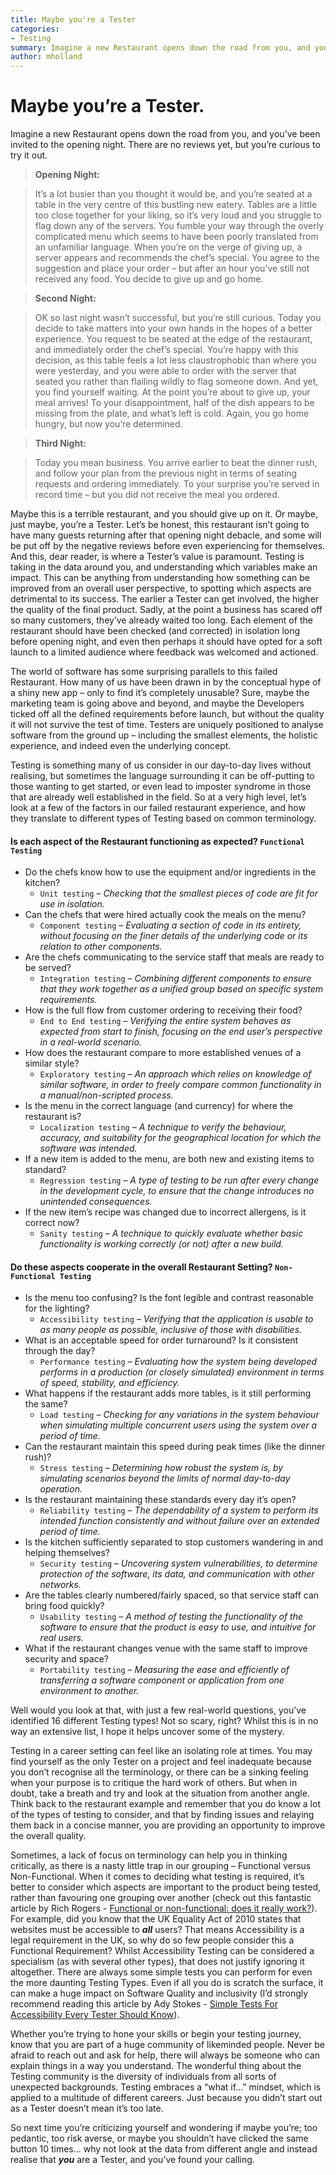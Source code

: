 ```yaml
---
title: Maybe you're a Tester
categories:
- Testing
summary: Imagine a new Restaurant opens down the road from you, and you’ve been invited to the opening night. There are no reviews yet, but you’re curious to try it out - In this blog, I aim to simplify testing terminology through a comparison to a real-world scenario.
author: mholland
---
```


# Maybe you’re a Tester.

Imagine a new Restaurant opens down the road from you, and you’ve been invited to the opening night. There are no reviews yet, but you’re curious to try it out.
 
> **Opening Night:**

> It’s a lot busier than you thought it would be, and you’re seated at a table in the very centre of this bustling new eatery. Tables are a little too close together for your liking, so it’s very loud and you struggle to flag down any of the servers. You fumble your way through the overly complicated menu which seems to have been poorly translated from an unfamiliar language. When you’re on the verge of giving up, a server appears and recommends the chef’s special. You agree to the suggestion and place your order – but after an hour you’ve still not received any food. You decide to give up and go home.

> **Second Night:**

> OK so last night wasn’t successful, but you’re still curious. Today you decide to take matters into your own hands in the hopes of a better experience. You request to be seated at the edge of the restaurant, and immediately order the chef’s special. You’re happy with this decision, as this table feels a lot less claustrophobic than where you were yesterday, and you were able to order with the server that seated you rather than flailing wildly to flag someone down. And yet, you find yourself waiting. At the point you’re about to give up, your meal arrives! To your disappointment, half of the dish appears to be missing from the plate, and what’s left is cold. Again, you go home hungry, but now you’re determined.

> **Third Night:**

> Today you mean business. You arrive earlier to beat the dinner rush, and follow your plan from the previous night in terms of seating requests and ordering immediately. To your surprise you’re served in record time – but you did not receive the meal you ordered.


Maybe this is a terrible restaurant, and you should give up on it. Or maybe, just maybe, you’re a Tester. Let’s be honest, this restaurant isn’t going to have many guests returning after that opening night debacle, and some will be put off by the negative reviews before even experiencing for themselves. And this, dear reader, is where a Tester’s value is paramount. Testing is taking in the data around you, and understanding which variables make an impact. This can be anything from understanding how something can be improved from an overall user perspective, to spotting which aspects are detrimental to its success. The earlier a Tester can get involved, the higher the quality of the final product. Sadly, at the point a business has scared off so many customers, they’ve already waited too long. Each element of the restaurant should have been checked (and corrected) in isolation long before opening night, and even then perhaps it should have opted for a soft launch to a limited audience where feedback was welcomed and actioned.

The world of software has some surprising parallels to this failed Restaurant. How many of us have been drawn in by the conceptual hype of a shiny new app – only to find it’s completely unusable? Sure, maybe the marketing team is going above and beyond, and maybe the Developers ticked off all the defined requirements before launch, but without the quality it will not survive the test of time. Testers are uniquely positioned to analyse software from the ground up – including the smallest elements, the holistic experience, and indeed even the underlying concept.

Testing is something many of us consider in our day-to-day lives without realising, but sometimes the language surrounding it can be off-putting to those wanting to get started, or even lead to imposter syndrome in those that are already well established in the field. So at a very high level, let’s look at a few of the factors in our failed restaurant experience, and how they translate to different types of Testing based on common terminology.

#### Is each aspect of the Restaurant functioning as expected? `Functional Testing`

- Do the chefs know how to use the equipment and/or ingredients in the kitchen?
  - `Unit testing` – *Checking that the smallest pieces of code are fit for use in isolation.*
- Can the chefs that were hired actually cook the meals on the menu?
  - `Component testing` – *Evaluating a section of code in its entirety, without focusing on the finer details of the underlying code or its relation to other components.*</span>
- Are the chefs communicating to the service staff that meals are ready to be served?
  - `Integration testing` – *Combining different components to ensure that they work together as a unified group based on specific system requirements.*
- How is the full flow from customer ordering to receiving their food? 
  - `End to End testing` – *Verifying the entire system behaves as expected from start to finish, focusing on the end user’s perspective in a real-world scenario.*
- How does the restaurant compare to more established venues of a similar style?
  - `Exploratory testing` – *An approach which relies on knowledge of similar software, in order to freely compare common functionality in a manual/non-scripted process.*
- Is the menu in the correct language (and currency) for where the restaurant is?
  - `Localization testing` – *A technique to verify the behaviour, accuracy, and suitability for the geographical location for which the software was intended.*
- If a new item is added to the menu, are both new and existing items to standard?
  - `Regression testing` – *A type of testing to be run after every change in the development cycle, to ensure that the change introduces no unintended consequences.*
- If the new item’s recipe was changed due to incorrect allergens, is it correct now?
  - `Sanity testing` – *A technique to quickly evaluate whether basic functionality is working correctly (or not) after a new build.*

#### Do these aspects cooperate in the overall Restaurant Setting? `Non-Functional Testing`

- Is the menu too confusing? Is the font legible and contrast reasonable for the lighting? 
  - `Accessibility testing` – *Verifying that the application is usable to as many people as possible, inclusive of those with disabilities.*
- What is an acceptable speed for order turnaround? Is it consistent through the day?
  - `Performance testing` – *Evaluating how the system being developed performs in a production (or closely simulated) environment in terms of speed, stability, and efficiency.*
- What happens if the restaurant adds more tables, is it still performing the same? 
  - `Load testing` – *Checking for any variations in the system behaviour when simulating multiple concurrent users using the system over a period of time.*
- Can the restaurant maintain this speed during peak times (like the dinner rush)? 
  - `Stress testing` – *Determining how robust the system is, by simulating scenarios beyond the limits of normal day-to-day operation.*
- Is the restaurant maintaining these standards every day it’s open? 
  - `Reliability testing` – *The dependability of a system to perform its intended function consistently and without failure over an extended period of time.*
- Is the kitchen sufficiently separated to stop customers wandering in and helping themselves? 
  - `Security testing` – *Uncovering system vulnerabilities, to determine protection of the software, its data, and communication with other networks.*
- Are the tables clearly numbered/fairly spaced, so that service staff can bring food quickly? 
  - `Usability testing` – *A method of testing the functionality of the software to ensure that the product is easy to use, and intuitive for real users.*
- What if the restaurant changes venue with the same staff to improve security and space? 
  - `Portability testing` – *Measuring the ease and efficiently of transferring a software component or application from one environment to another.*

Well would you look at that, with just a few real-world questions, you’ve identified 16 different Testing types! Not so scary, right? Whilst this is in no way an extensive list, I hope it helps uncover some of the mystery.

Testing in a career setting can feel like an isolating role at times. You may find yourself as the only Tester on a project and feel inadequate because you don’t recognise all the terminology, or there can be a sinking feeling when your purpose is to critique the hard work of others. But when in doubt, take a breath and try and look at the situation from another angle. Think back to the restaurant example and remember that you do know a lot of the types of testing to consider, and that by finding issues and relaying them back in a concise manner, you are providing an opportunity to improve the overall quality.

Sometimes, a lack of focus on terminology can help you in thinking critically, as there is a nasty little trap in our grouping – Functional versus Non-Functional. When it comes to deciding what testing is required, it’s better to consider which aspects are important to the product being tested, rather than favouring one grouping over another (check out this fantastic article by Rich Rogers - [Functional or non-functional: does it really work?](https://richrtesting.com/2016/02/16/functional-or-non-functional-does-it-really-work/)). For example, did you know that the UK Equality Act of 2010 states that websites must be accessible to ***all*** users? That means Accessibility is a legal requirement in the UK, so why do so few people consider this a Functional Requirement? Whilst Accessibility Testing can be considered a specialism (as with several other types), that does not justify ignoring it altogether. There are always some simple tests you can perform for even the more daunting Testing Types. Even if all you do is scratch the surface, it can make a huge impact on Software Quality and inclusivity (I’d strongly recommend reading this article by Ady Stokes - [Simple Tests For Accessibility Every Tester Should Know](https://www.ministryoftesting.com/articles/simple-tests-for-accessibility-every-tester-should-know?s_id=16293301)).

Whether you’re trying to hone your skills or begin your testing journey, know that you are part of a huge community of likeminded people. Never be afraid to reach out and ask for help, there will always be someone who can explain things in a way you understand. The wonderful thing about the Testing community is the diversity of individuals from all sorts of unexpected backgrounds. Testing embraces a “what if…” mindset, which is applied to a multitude of different careers. Just because you didn’t start out as a Tester doesn’t mean it’s too late.

So next time you’re criticizing yourself and wondering if maybe you’re; too pedantic, too risk averse, or maybe you shouldn’t have clicked the same button 10 times… why not look at the data from different angle and instead realise that ***you*** are a Tester, and you’ve found your calling. 

 
